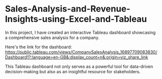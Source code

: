 # Sales-Analysis-and-Revenue-Insights-using-Excel-and-Tableau
In this project, I have created an interactive Tableau dashboard showcasing a comprehensive sales analysis for a company.

Here's the link for the dashboard: 
https://public.tableau.com/views/CompanySalesAnalysis_16897709083830/Dashboard1?:language=en-GB&:display_count=n&:origin=viz_share_link

This Tableau dashboard not only serves as a powerful tool for data-driven decision-making but also as an insightful resource for stakeholders.
